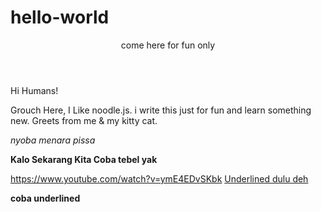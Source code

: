 # hello-world
<header>come here for fun only </header>

Hi Humans!


Grouch Here, I Like noodle.js.  i write this just for fun and learn something new. 
Greets from me & my kitty cat.

<i>nyoba menara pissa </i>

<b> Kalo Sekarang Kita Coba tebel yak </b>

<url>https://www.youtube.com/watch?v=ymE4EDvSKbk</url>
<u>Underlined dulu deh </u>

<b>coba underlined</b>
